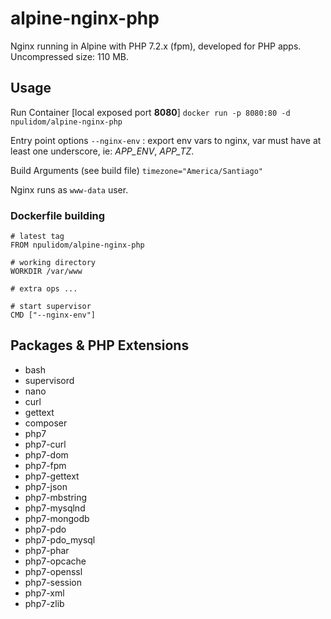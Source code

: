 alpine-nginx-php
================

Nginx running in Alpine with PHP 7.2.x (fpm), developed for PHP apps.
Uncompressed size: 110 MB.

## Usage

Run Container [local exposed port **8080**]
`docker run -p 8080:80 -d npulidom/alpine-nginx-php`

Entry point options
`--nginx-env` : export env vars to nginx, var must have at least one underscore, ie: *APP_ENV*, *APP_TZ*.

Build Arguments (see build file)
`timezone="America/Santiago"`

Nginx runs as `www-data` user.

### Dockerfile building

```docker
# latest tag
FROM npulidom/alpine-nginx-php

# working directory
WORKDIR /var/www

# extra ops ...

# start supervisor
CMD ["--nginx-env"]
```

## Packages & PHP Extensions

- bash
- supervisord
- nano
- curl
- gettext
- composer
- php7
- php7-curl
- php7-dom
- php7-fpm
- php7-gettext
- php7-json
- php7-mbstring
- php7-mysqlnd
- php7-mongodb
- php7-pdo
- php7-pdo_mysql
- php7-phar
- php7-opcache
- php7-openssl
- php7-session
- php7-xml
- php7-zlib
